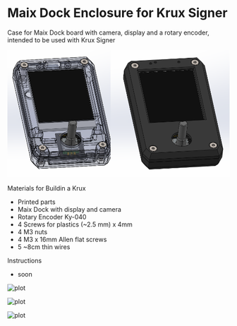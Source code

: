 # Maix Dock Enclosure for Krux Signer
Case for Maix Dock board with camera, display and a rotary encoder, intended to be used with Krux Signer

![plot](./Images/render.png)

Materials for Buildin a Krux 
- Printed parts
- Maix Dock with display and camera
- Rotary Encoder Ky-040
- 4 Screws for plastics (~2.5 mm) x 4mm 
- 4 M3 nuts
- 4 M3 x 16mm Allen flat screws
- 5 ~8cm thin wires

Instructions

- soon

![plot](./Images/1_board_assembled.png)

![plot](./Images/2_encoder_assembled.png)

![plot](./Images/3_display_assembled.png)

